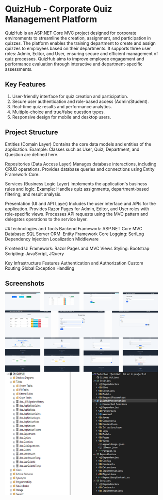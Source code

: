 # QuizHub - Corporate Quiz Management Platform
QuizHub is an ASP.NET Core MVC project designed for corporate environments to streamline the creation, assignment, and participation in quizzes. The platform enables the training department to create and assign quizzes to employees based on their departments. It supports three user roles: Admin, Editor, and User, ensuring secure and efficient management of quiz processes. QuizHub aims to improve employee engagement and performance evaluation through interactive and department-specific assessments.


## Key Features
1. User-friendly interface for quiz creation and participation.
2. Secure user authentication and role-based access (Admin/Student).
3. Real-time quiz results and performance analytics.
4. Multiple-choice and true/false question types.
5. Responsive design for mobile and desktop users.

## Project Structure
Entities (Domain Layer)
Contains the core data models and entities of the application.
Example: Classes such as User, Quiz, Department, and Question are defined here.

Repositories (Data Access Layer)
Manages database interactions, including CRUD operations.
Provides database queries and connections using Entity Framework Core.

Services (Business Logic Layer)
Implements the application's business rules and logic.
Example: Handles quiz assignments, department-based filtering, and result analysis.

Presentation (UI and API Layer)
Includes the user interface and APIs for the application.
Provides Razor Pages for Admin, Editor, and User roles with role-specific views.
Processes API requests using the MVC pattern and delegates operations to the service layer.


##Technologies and Tools
Backend
Framework: ASP.NET Core MVC
Database: SQL Server
ORM: Entity Framework Core
Logging: SeriLog
Dependency Injection
Localization
Middleware

Frontend
UI Framework: Razor Pages and MVC Views
Styling: Bootstrap
Scripting: JavaScript, JQuery

Key Infrastructure Features
Authentication and Authorization
Custom Routing
Global Exception Handling



## Screenshots

<div style="display: flex; justify-content: space-between;">
  <img src="QuizHubPresentation/wwwroot/images/admindashboard.png" alt="Dashboard View" width="23%" />
  <img src="QuizHubPresentation/wwwroot/images/admin-quiz-settings.png" alt="Quiz Page" width="23%" />
  <img src="QuizHubPresentation/wwwroot/images/addingquiz.png" alt="Add Quiz" width="23%" />
  <img src="QuizHubPresentation/wwwroot/images/uploadingquiz.png" alt="Uploading Quiz " width="23%" />
</div>
<div style="display: flex; justify-content: space-between;">
  <img src="QuizHubPresentation/wwwroot/images/user-settings.png" alt="User Page" width="30%" />
  <img src="QuizHubPresentation/wwwroot/images/createuser.png" alt="Add User" width="30%" />
  <img src="QuizHubPresentation/wwwroot/images/assign.png" alt="Assign Quiz" width="30%" />
</div>
<div style="display: flex; justify-content: space-between;">
  <img src="QuizHubPresentation/wwwroot/images/home.png" alt="userhome" width="23%" />
  <img src="QuizHubPresentation/wwwroot/images/login.png" alt="login" width="23%" />
  <img src="QuizHubPresentation/wwwroot/images/register.png" alt="register" width="23%" />  
  <img src="QuizHubPresentation/wwwroot/images/profile.png" alt="userprofile" width="23%" />

</div>
<div style="display: flex; justify-content: space-between;">
  <img src="QuizHubPresentation/wwwroot/images/pendingquizzes.png" alt="pending" width="23%" />
  <img src="QuizHubPresentation/wwwroot/images/retakequizzes.png" alt="retake" width="23%" />
  <img src="QuizHubPresentation/wwwroot/images/solving.png" alt="solve" width="23%" />
  <img src="QuizHubPresentation/wwwroot/images/quizfailresult.png" alt="quizfailresult" width="23%" />
</div>
<div style="display: flex; justify-content: space-between;">
  <img src="QuizHubPresentation/wwwroot/images/db.png" alt="db" width="43%" />
  <img src="QuizHubPresentation/wwwroot/images/vs.png" alt="vs" width="43%" />
</div>

